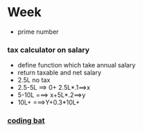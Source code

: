 # Week
- prime number
### tax calculator on salary
- define function which take annual salary
- return 
taxable and net salary
- 2.5L no tax
- 2.5-5L ==> 0+ 2.5L*.1==>x
- 5-10L ===> x+5L*.2==>y
- 10L+ ===>Y+0.3*10L+
### [coding bat](https://codingbat.com/python)
